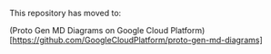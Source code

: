 This repository has moved to:

(Proto Gen MD Diagrams on Google Cloud Platform)[https://github.com/GoogleCloudPlatform/proto-gen-md-diagrams]
